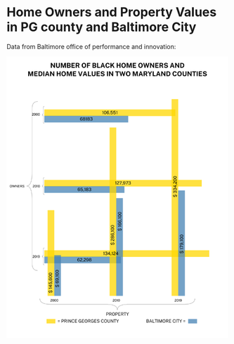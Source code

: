 # Home Owners and Property Values in PG county and Baltimore City

Data from Baltimore office of performance and innovation: 

![homes](f1.png)